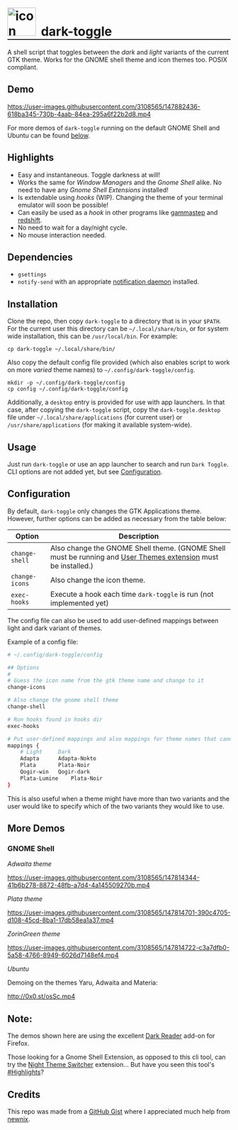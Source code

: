 <h1 style="border-bottom: 2px solid;">
<img src="https://user-images.githubusercontent.com/3108565/147838578-781868ef-aa7b-413f-9327-6296b8615b56.png" alt="icon"
	style="width:64px; margin-right: 5px;">
dark-toggle
</h1>

A shell script that toggles between the _dark_ and _light_ variants of the current GTK theme. Works for the GNOME shell theme and icon themes too. POSIX compliant.

## Demo

https://user-images.githubusercontent.com/3108565/147882436-618ba345-730b-4aab-84ea-295a6f22b2d8.mp4

For more demos of `dark-toggle` running on the default GNOME Shell and Ubuntu can be found [below](#more-demos).

## Highlights

- Easy and instantaneous. Toggle darkness at will!
- Works the same for _Window Managers_ and the _Gnome Shell_ alike. No need to have any _Gnome Shell Extensions_ installed!
- Is extendable using _hooks_ (WIP). Changing the theme of your terminal emulator will soon be possible!
- Can easily be used as a _hook_ in other programs like [gammastep](https://gitlab.com/chinstrap/gammastep) and [redshift](https://github.com/jonls/redshift).
- No need to wait for a day/night cycle.
- No mouse interaction needed.

## Dependencies

+ `gsettings`
+ `notify-send` with an appropriate [notification daemon](https://wiki.archlinux.org/title/Desktop_notifications#Notification_servers) installed.

## Installation

Clone the repo, then copy `dark-toggle` to a directory that is in your `$PATH`. For the current user this directory can be `~/.local/share/bin`, or for system wide installation, this can be `/usr/local/bin`. For example:

	cp dark-toggle ~/.local/share/bin/
	
Also copy the default config file provided (which also enables script to work on more _varied_ theme names) to `~/.config/dark-toggle/config`.

	mkdir -p ~/.config/dark-toggle/config
	cp config ~/.config/dark-toggle/config
	
Additionally, a `desktop` entry is provided for use with app launchers. In that case, after copying the `dark-toggle` script, copy the `dark-toggle.desktop` file under `~/.local/share/applications` (for current user) or `/usr/share/applications` (for making it available system-wide).

## Usage

Just run `dark-toggle` or use an app launcher to search and run `Dark Toggle`. CLI options are not added yet, but see [Configuration](#configuration).

## Configuration

By default, `dark-toggle` only changes the GTK Applications theme. However, further options can be added as necessary from the table below:

 Option | Description
----------------|----------------------------------
`change-shell` | Also change the GNOME Shell theme. (GNOME Shell must be running and [User Themes extension](https://extensions.gnome.org/extension/19/user-themes/) must be installed.)
`change-icons` | Also change the icon theme.
`exec-hooks` | Execute a hook each time `dark-toggle` is run (not implemented yet)

The config file can also be used to add user-defined mappings between light and dark variant of themes.

Example of a config file:

```sh
# ~/.config/dark-toggle/config

## Options
#
# Guess the icon name from the gtk theme name and change to it
change-icons

# Also change the gnome shell theme
change-shell

# Run hooks found in hooks dir
exec-hooks

# Put user-defined mappings and also mappings for theme names that cannot be guessed.
mappings {
	# Light		Dark
	Adapta		Adapta-Nokto
	Plata		Plata-Noir
	Qogir-win	Qogir-dark
	Plata-Lumine	Plata-Noir
}
```

This is also useful when a theme might have more than two variants and the user would like to specify which of the two variants they would like to use.

## More Demos

### GNOME Shell

_Adwaita theme_

https://user-images.githubusercontent.com/3108565/147814344-41b6b278-8872-48fb-a7d4-4a145509270b.mp4

_Plata theme_

https://user-images.githubusercontent.com/3108565/147814701-390c4705-d108-45cd-8ba1-17db58ea1a37.mp4

_ZorinGreen theme_

https://user-images.githubusercontent.com/3108565/147814722-c3a7dfb0-5a58-4766-8949-6026d7148ef4.mp4

_Ubuntu_

Demoing on the themes Yaru, Adwaita and Materia:

http://0x0.st/osSc.mp4

## Note:

The demos shown here are using the excellent [Dark Reader](https://addons.mozilla.org/en-US/firefox/addon/darkreader/) add-on for Firefox.

Those looking for a Gnome Shell Extension, as opposed to this cli tool, can try the [Night Theme Switcher](https://extensions.gnome.org/extension/2236/night-theme-switcher/) extension... But have you seen this tool's [#Highlights](#highlights)?

## Credits

This repo was made from a [GitHub Gist](https://gist.github.com/rifazn/584a94d6f79e13b320180e7c9ec81eea) where I appreciated much help from [newnix](https://gist.github.com/newnix).

